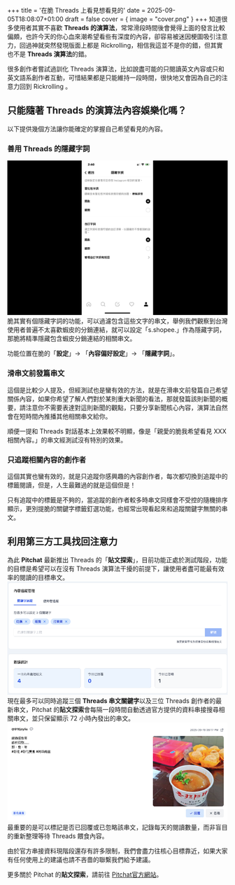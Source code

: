 +++
title = '在脆 Threads 上看見想看見的'
date = 2025-09-05T18:08:07+01:00
draft = false
cover = { image = "cover.png" }
+++
知道很多使用者其實不喜歡 **Threads 的演算法**，常常滑段時間後會覺得上面的發言比較偏頗，也許今天的你心血來潮希望看些有深度的內容，卻容易被迷因梗圖吸引注意力，回過神就突然發現版面上都是 Rickrolling，相信我這並不是你的錯，但其實也不是 **Threads 演算法**的錯。

很多創作者嘗試過訓化 Threads 演算法，比如說盡可能的只閱讀英文內容或只和英文語系創作者互動，可惜結果都是只能維持一段時間，很快地又會因為自己的注意力回到 Rickrolling 。

## 只能隨著 Threads 的演算法內容娛樂化嗎？

以下提供幾個方法讓你能確定的掌握自己希望看見的內容。

### 善用 Threads 的隱藏字詞
![隱藏字詞](hide-word.jpg)
脆其實有個隱藏字詞的功能，可以過濾包含這些文字的串文，舉例我們觀察到台灣使用者普遍不太喜歡蝦皮的分銷連結，就可以設定「s.shopee.」作為隱藏字詞，那脆將精準隱藏包含蝦皮分銷連結的相關串文。

功能位置在脆的「**設定**」→ 「**內容偏好設定**」→ 「**隱藏字詞**」。

### 滑串文前發篇串文

這個是比較少人提及，但經測試也是蠻有效的方法，就是在滑串文前發篇自己希望關係內容，如果你希望了解人們對於某則重大新聞的看法，那就發篇該則新聞的概要，請注意你不需要表達對這則新聞的觀點，只要分享新聞核心內容，演算法自然會在短時間內推播其他相關串文給你。

順便一提和 Threads 對話基本上效果較不明顯，像是「親愛的脆我希望看見 XXX 相關內容。」的串文經測試沒有特別的效果。

### 只追蹤相關內容的創作者

這個其實也蠻有效的，就是只追蹤你感興趣的內容創作者，每次都切換到追蹤中的標籤閱讀，但是，人生最難過的就是這個但是！

只有追蹤中的標籤是不夠的，當追蹤的創作者較多時串文同樣會不受控的隨機排序顯示，更別提脆的關鍵字標籤釘選功能，也經常出現看起來和追蹤關鍵字無關的串文。

## 利用第三方工具找回注意力

為此 **Pitchat** 最新推出 Threads 的「**貼文探索**」，目前功能正處於測試階段，功能的目標是希望可以在沒有 Threads 演算法干擾的前提下，讓使用者盡可能最有效率的閱讀的目標串文。
![貼文探索](explore.png)
現在最多可以同時追蹤三個 **Threads 串文關鍵字**以及三位 Threads 創作者的最新串文，Pitchat 的**貼文探索**會每隔一段時間自動透過官方提供的資料串接搜尋相關串文，並只保留顯示 72 小時內發出的串文。
![美食貼文](post.png)
最重要的是可以標記是否已回覆或已忽略該串文，記錄每天的閱讀數量，而非盲目的重新整理等待 Threads 餵食內容。

由於官方串接資料現階段還存有許多限制，我們會盡力往核心目標靠近，如果大家有任何使用上的建議也請不吝嗇的聯繫我們給予建議。

更多關於 Pitchat 的**貼文探索**，請前往 [Pitchat官方網站](https://pitchat.co)。